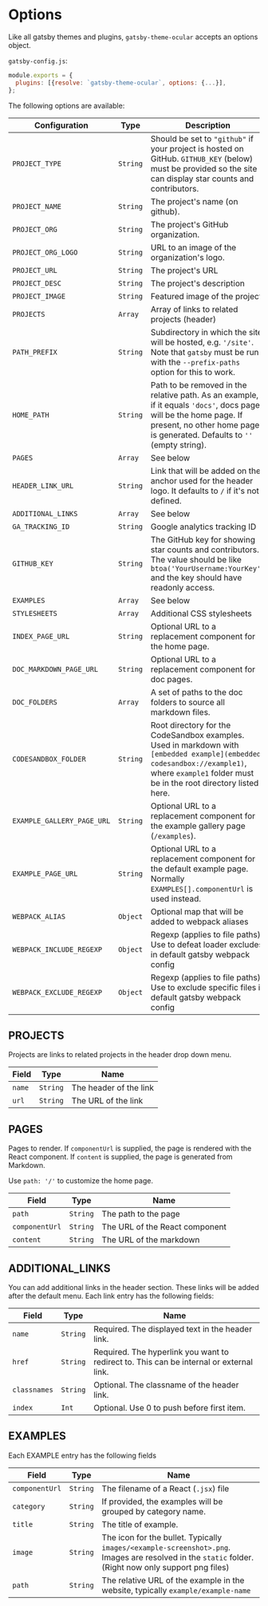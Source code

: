 # Options

Like all gatsby themes and plugins, `gatsby-theme-ocular` accepts an options object.

`gatsby-config.js`:
```js
module.exports = {
  plugins: [{resolve: `gatsby-theme-ocular`, options: {...}],
};
```

The following options are available:

| Configuration      | Type | Description |
| --- | --- | --- |
| `PROJECT_TYPE`     | `String` | Should be set to `"github"` if your project is hosted on GitHub. `GITHUB_KEY` (below) must be provided so the site can display star counts and contributors. |
| `PROJECT_NAME`     | `String` | The project's name (on github). |
| `PROJECT_ORG`      | `String` | The project's GitHub organization. |
| `PROJECT_ORG_LOGO`     | `String`  | URL to an image of the organization's logo. |
| `PROJECT_URL`      | `String` | The project's URL |
| `PROJECT_DESC`     | `String` | The project's description |
| `PROJECT_IMAGE`    | `String` | Featured image of the project |
| `PROJECTS`         | `Array`  | Array of links to related projects (header) |
| `PATH_PREFIX`        | `String` | Subdirectory in which the site will be hosted, e.g. `'/site'`. Note that `gatsby` must be run with the `--prefix-paths` option for this to work.|
| `HOME_PATH`        | `String` | Path to be removed in the relative path. As an example, if it equals `'docs'`, docs page will be the home page. If present, no other home page is generated. Defaults to `''` (empty string). |
| `PAGES`     | `Array`  | See below |
| `HEADER_LINK_URL`        | `String` | Link that will be added on the anchor used for the header logo. It defaults to `/` if it's not defined.|
| `ADDITIONAL_LINKS` | `Array` | See below |
| `GA_TRACKING_ID`      | `String` | Google analytics tracking ID |
| `GITHUB_KEY`       | `String` | The GitHub key for showing star counts and contributors. The value should be like `btoa('YourUsername:YourKey')` and the key should have readonly access. | |
| `EXAMPLES`         | `Array` | See below |
| `STYLESHEETS`      | `Array` | Additional CSS stylesheets |
| `INDEX_PAGE_URL` | `String`  | Optional URL to a replacement component for the home page. |
| `DOC_MARKDOWN_PAGE_URL` | `String`  | Optional URL to a replacement component for doc pages. |
| `DOC_FOLDERS` | `Array`  | A set of paths to the doc folders to source all markdown files. |
| `CODESANDBOX_FOLDER` | `String`  | Root directory for the CodeSandbox examples. Used in markdown with `[embedded example](embedded-codesandbox://example1)`, where `example1` folder must be in the root directory listed here. |
| `EXAMPLE_GALLERY_PAGE_URL` | `String`  | Optional URL to a replacement component for the example gallery page (`/examples`). |
| `EXAMPLE_PAGE_URL` | `String`  | Optional URL to a replacement component for the default example page. Normally `EXAMPLES[].componentUrl` is used instead. |
| `WEBPACK_ALIAS` | `Object` | Optional map that will be added to webpack aliases |
| `WEBPACK_INCLUDE_REGEXP` | `Object` | Regexp (applies to file paths). Use to defeat loader excludes in default gatsby webpack config |
| `WEBPACK_EXCLUDE_REGEXP` | `Object` | Regexp (applies to file paths). Use to exclude specific files in default gatsby webpack config |

## PROJECTS

Projects are links to related projects in the header drop down menu.

| Field     | Type     | Name  |
| ---       | ---      | ---   |
| `name`    | `String` | The header of the link |
| `url`    | `String` | The URL of the link |

## PAGES

Pages to render. If `componentUrl` is supplied, the page is rendered with the React component. If `content` is supplied, the page is generated from Markdown.

Use `path: '/'` to customize the home page.

| Field     | Type     | Name  |
| ---       | ---      | ---   |
| `path`    | `String` | The path to the page |
| `componentUrl`    | `String` | The URL of the React component |
| `content`    | `String` | The URL of the markdown |

## ADDITIONAL_LINKS

You can add additional links in the header section. These links will be added after the default menu.
Each link entry has the following fields:

| Field     | Type     | Name  |
| ---       | ---      | ---   |
| `name`    | `String` | Required. The displayed text in the header link. |
| `href`    | `String` | Required. The hyperlink you want to redirect to. This can be internal or external link. |
| `classnames` | `String` | Optional. The classname of the header link.
| `index`      | `Int`    | Optional. Use 0 to push before first item. |


## EXAMPLES

Each EXAMPLE entry has the following fields

| Field          | Type     | Name  |
| ---            | ---      | ---   |
| `componentUrl` | `String` | The filename of a React (`.jsx`) file |
| `category`     | `String` | If provided, the examples will be grouped by category name. |
| `title`        | `String` | The title of example. |
| `image`        | `String` | The icon for the bullet. Typically `images/<example-screenshot>.png`. Images are resolved in the `static` folder. (Right now only support png files) |
| `path`         | `String` | The relative URL of the example in the website, typically `example/example-name` |
